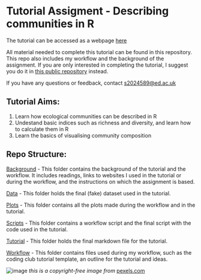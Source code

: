 # Tutorial Assigment - Describing communities in R

The tutorial can be accessed as a webpage [here](https://kingakaszap.github.io/describing_communities/)

All material needed to complete this tutorial can be found in this repository. This repo also includes my workflow and the background of the assignment. If you are only interested in completing the tutorial, I suggest you do it in [this public repository](https://github.com/kingakaszap/describing_communities) instead.

If you have any questions or feedback, contact s2024589@ed.ac.uk

## Tutorial Aims:
1. Learn how ecological communities can be described in R
2. Undestand basic indices such as richness and diversity, and learn how to calculate them in R
3. Learn the basics of visualising community composition

## Repo Structure:

[Background](background) - This folder contains the background of the tutorial and the workflow. It includes readings, links to websites I used in the tutorial or during the workflow, and the instructions on which the assignment is based.

[Data](data) - This folder holds the final (fake) dataset used in the tutorial.

[Plots](plots) - This folder contains all the plots made during the workflow and in the tutorial.

[Scripts](scripts) - This folder contains a workflow script and the final script with the code used in the tutorial.

[Tutorial](tutorial) - This folder holds the final markdown file for the tutorial.

[Workflow](workflow) - This folder contains files used during my workflow, such as the coding club tutorial template, an outline for the tutorial and ideas.




![image](https://user-images.githubusercontent.com/114161055/205094494-960a203a-e3c7-4256-ab31-e682fb1d6cbb.png)
*this is a copyright-free image from* [pexels.com](pexels.com)
